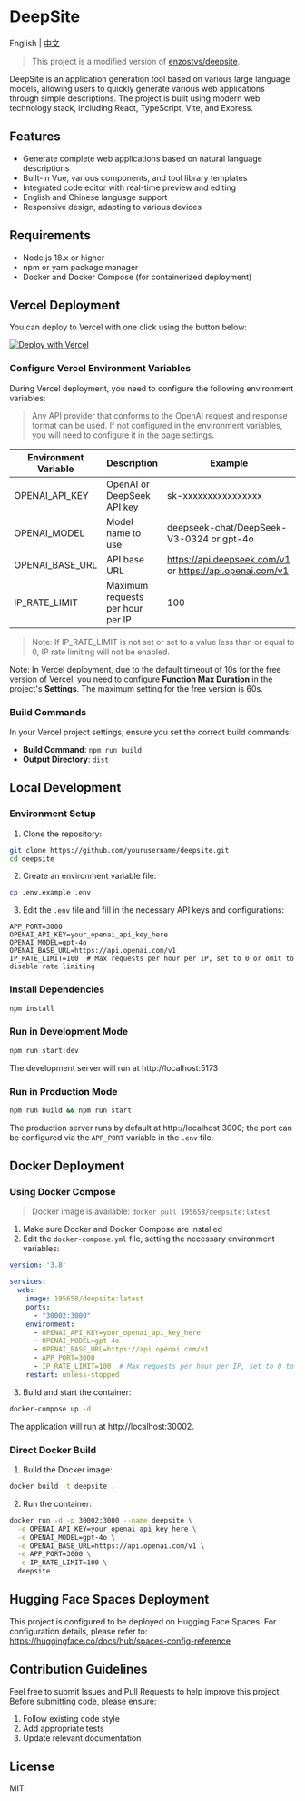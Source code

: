 # DeepSite

English | [中文](./README.md)

> This project is a modified version of [enzostvs/deepsite](https://huggingface.co/spaces/enzostvs/deepsite).

DeepSite is an application generation tool based on various large language models, allowing users to quickly generate various web applications through simple descriptions. The project is built using modern web technology stack, including React, TypeScript, Vite, and Express.

## Features

- Generate complete web applications based on natural language descriptions
- Built-in Vue, various components, and tool library templates
- Integrated code editor with real-time preview and editing
- English and Chinese language support
- Responsive design, adapting to various devices

## Requirements

- Node.js 18.x or higher
- npm or yarn package manager
- Docker and Docker Compose (for containerized deployment)

## Vercel Deployment

You can deploy to Vercel with one click using the button below:

[![Deploy with Vercel](https://vercel.com/button)](https://vercel.com/new/clone?https://github.com/kiritoko1029/deepsite)

### Configure Vercel Environment Variables

During Vercel deployment, you need to configure the following environment variables:
> Any API provider that conforms to the OpenAI request and response format can be used. If not configured in the environment variables, you will need to configure it in the page settings.

| Environment Variable | Description | Example |
|---------|------|------|
| OPENAI_API_KEY | OpenAI or DeepSeek API key | sk-xxxxxxxxxxxxxxxx |
| OPENAI_MODEL | Model name to use | deepseek-chat/DeepSeek-V3-0324 or gpt-4o |
| OPENAI_BASE_URL | API base URL | https://api.deepseek.com/v1 or https://api.openai.com/v1 |
| IP_RATE_LIMIT | Maximum requests per hour per IP | 100 |

> Note: If IP_RATE_LIMIT is not set or set to a value less than or equal to 0, IP rate limiting will not be enabled.

Note: In Vercel deployment, due to the default timeout of 10s for the free version of Vercel, you need to configure **Function Max Duration** in the project's **Settings**. The maximum setting for the free version is 60s.

### Build Commands

In your Vercel project settings, ensure you set the correct build commands:

- **Build Command**: `npm run build`
- **Output Directory**: `dist`

## Local Development

### Environment Setup

1. Clone the repository:

```bash
git clone https://github.com/yourusername/deepsite.git
cd deepsite
```

2. Create an environment variable file:

```bash
cp .env.example .env
```

3. Edit the `.env` file and fill in the necessary API keys and configurations:

```
APP_PORT=3000
OPENAI_API_KEY=your_openai_api_key_here
OPENAI_MODEL=gpt-4o
OPENAI_BASE_URL=https://api.openai.com/v1
IP_RATE_LIMIT=100  # Max requests per hour per IP, set to 0 or omit to disable rate limiting
```

### Install Dependencies

```bash
npm install
```

### Run in Development Mode

```bash
npm run start:dev
```

The development server will run at http://localhost:5173

### Run in Production Mode
```bash
npm run build && npm run start
```
The production server runs by default at http://localhost:3000; the port can be configured via the `APP_PORT` variable in the `.env` file.

## Docker Deployment

### Using Docker Compose
> Docker image is available: `docker pull 195658/deepsite:latest`

1. Make sure Docker and Docker Compose are installed
2. Edit the `docker-compose.yml` file, setting the necessary environment variables:

```yaml
version: '3.8'

services:
  web:
    image: 195658/deepsite:latest
    ports:
      - "30002:3000"
    environment:
      - OPENAI_API_KEY=your_openai_api_key_here
      - OPENAI_MODEL=gpt-4o
      - OPENAI_BASE_URL=https://api.openai.com/v1
      - APP_PORT=3000
      - IP_RATE_LIMIT=100  # Max requests per hour per IP, set to 0 to disable limiting
    restart: unless-stopped
```

3. Build and start the container:

```bash
docker-compose up -d
```

The application will run at http://localhost:30002.

### Direct Docker Build

1. Build the Docker image:

```bash
docker build -t deepsite .
```

2. Run the container:

```bash
docker run -d -p 30002:3000 --name deepsite \
  -e OPENAI_API_KEY=your_openai_api_key_here \
  -e OPENAI_MODEL=gpt-4o \
  -e OPENAI_BASE_URL=https://api.openai.com/v1 \
  -e APP_PORT=3000 \
  -e IP_RATE_LIMIT=100 \
  deepsite
```

## Hugging Face Spaces Deployment

This project is configured to be deployed on Hugging Face Spaces. For configuration details, please refer to:
https://huggingface.co/docs/hub/spaces-config-reference

## Contribution Guidelines

Feel free to submit Issues and Pull Requests to help improve this project. Before submitting code, please ensure:

1. Follow existing code style
2. Add appropriate tests
3. Update relevant documentation

## License

MIT 
